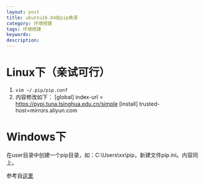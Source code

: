 ```yaml
---
layout: post
title: ubuntu16.04给pip换源
category: 环境搭建
tags: 环境搭建
keywords:
description:
---
```


# Linux下（亲试可行）
1. `vim ~/.pip/pip.conf`
2. 内容修改如下：
	[global]
	index-url = https://pypi.tuna.tsinghua.edu.cn/simple
	[install]
	trusted-host=mirrors.aliyun.com

# Windows下
在user目录中创建一个pip目录，如：C:\Users\xx\pip，新建文件pip.ini。内容同上。

参考自[这里](http://www.cnblogs.com/microman/p/6107879.html)
